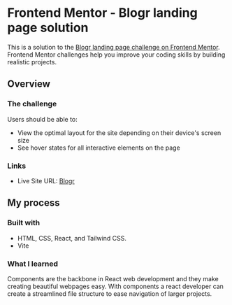 # Frontend Mentor - Blogr landing page solution

This is a solution to the [Blogr landing page challenge on Frontend Mentor](https://www.frontendmentor.io/challenges/blogr-landing-page-EX2RLAApP). Frontend Mentor challenges help you improve your coding skills by building realistic projects. 

## Overview

### The challenge

Users should be able to:

- View the optimal layout for the site depending on their device's screen size
- See hover states for all interactive elements on the page


### Links

- Live Site URL: [Blogr](https://reactblogr.onrender.com/)

## My process

### Built with

- HTML, CSS, React, and Tailwind CSS.
- Vite 

### What I learned

Components are the backbone in React web development and they make creating beautiful webpages easy. With components a react developer can create a streamlined file structure to ease navigation of larger projects.

